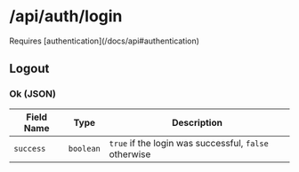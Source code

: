 # /api/auth/login

<Alert type="info">
  Requires [authentication](/docs/api#authentication)
</Alert>

## <APIBadge type="GET" /> Logout

### <APIBadge type="200" /> Ok (JSON)

| Field Name | Type      | Description                                           |
| ---------- | --------- | ----------------------------------------------------- |
| `success`  | `boolean` | `true` if the login was successful, `false` otherwise |

